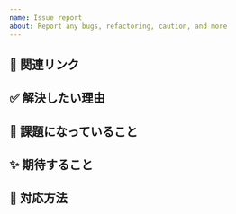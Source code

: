 ```yaml
---
name: Issue report
about: Report any bugs, refactoring, caution, and more
---
```


## 📎 関連リンク

## ✅ 解決したい理由

## 🔎 課題になっていること

## ✨ 期待すること

## 🔨 対応方法

